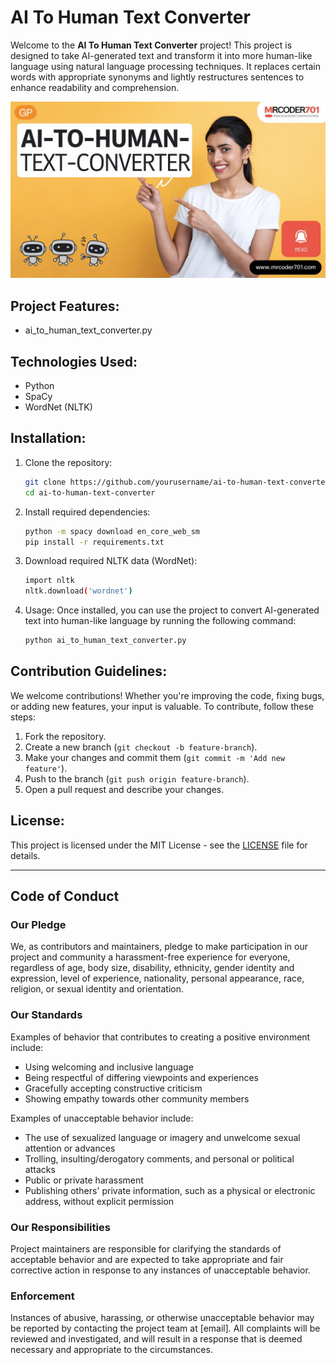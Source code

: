 # AI To Human Text Converter

Welcome to the **AI To Human Text Converter** project! This project is designed to take AI-generated text and transform it into more human-like language using natural language processing techniques. It replaces certain words with appropriate synonyms and lightly restructures sentences to enhance readability and comprehension.




![ai_to_human_text](ai_to_human_text.jpeg)

## Project Features:
- ai_to_human_text_converter.py


## Technologies Used:
- Python
- SpaCy
- WordNet (NLTK)

## Installation:

1. Clone the repository:
   ```bash
   git clone https://github.com/yourusername/ai-to-human-text-converter.git
   cd ai-to-human-text-converter

2. Install required dependencies:
    ```bash
    python -m spacy download en_core_web_sm
    pip install -r requirements.txt

3. Download required NLTK data (WordNet):
    ```bash
    import nltk
    nltk.download('wordnet')

4. Usage:
Once installed, you can use the project to convert AI-generated text into human-like language by running the following command:
    ```bash
    python ai_to_human_text_converter.py


## Contribution Guidelines:
We welcome contributions! Whether you're improving the code, fixing bugs, or adding new features, your input is valuable. To contribute, follow these steps:

1. Fork the repository.
2. Create a new branch (`git checkout -b feature-branch`).
3. Make your changes and commit them (`git commit -m 'Add new feature'`).
4. Push to the branch (`git push origin feature-branch`).
5. Open a pull request and describe your changes.

## License:
This project is licensed under the MIT License - see the [LICENSE](LICENSE) file for details.

---

## Code of Conduct

### Our Pledge
We, as contributors and maintainers, pledge to make participation in our project and community a harassment-free experience for everyone, regardless of age, body size, disability, ethnicity, gender identity and expression, level of experience, nationality, personal appearance, race, religion, or sexual identity and orientation.

### Our Standards
Examples of behavior that contributes to creating a positive environment include:

- Using welcoming and inclusive language
- Being respectful of differing viewpoints and experiences
- Gracefully accepting constructive criticism
- Showing empathy towards other community members

Examples of unacceptable behavior include:

- The use of sexualized language or imagery and unwelcome sexual attention or advances
- Trolling, insulting/derogatory comments, and personal or political attacks
- Public or private harassment
- Publishing others' private information, such as a physical or electronic address, without explicit permission

### Our Responsibilities
Project maintainers are responsible for clarifying the standards of acceptable behavior and are expected to take appropriate and fair corrective action in response to any instances of unacceptable behavior.

### Enforcement
Instances of abusive, harassing, or otherwise unacceptable behavior may be reported by contacting the project team at [email]. All complaints will be reviewed and investigated, and will result in a response that is deemed necessary and appropriate to the circumstances.

